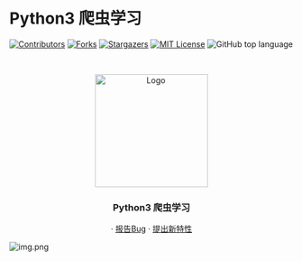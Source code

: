 # Python3 爬虫学习

<!-- PROJECT SHIELDS -->

[![Contributors][contributors-shield]][contributors-url]
[![Forks][forks-shield]][forks-url]
[![Stargazers][stars-shield]][stars-url]
[![MIT License][license-shield]][license-url]
![GitHub top language](https://img.shields.io/github/languages/top/hakusai22/douyin?style=for-the-badge)

<!-- PROJECT LOGO -->
<br />


<p align="center">
    <a href="https://github.com/hakusai22/Web-Crawler/">
    <img src="https://fastly.jsdelivr.net/gh/hakusai22/image/qq.jpg" alt="Logo" width="200" height="200">
    </a>
    <h3 align="center">Python3 爬虫学习</h3>
  <p align="center">
    ·
    <a href="https://github.com/hakusai22/douyin/issues">报告Bug</a>
    ·
    <a href="https://github.com/hakusai22/douyin/issues">提出新特性</a>
  </p>

<!-- links -->
[your-project-path]:hakusai22/Web-Crawler
[contributors-shield]: https://img.shields.io/github/contributors/hakusai22/Web-Crawler.svg?style=for-the-badge
[contributors-url]: https://github.com/hakusai22/Web-Crawler/graphs/contributors
[forks-shield]: https://img.shields.io/github/forks/hakusai22/Web-Crawler.svg?style=for-the-badge
[forks-url]: https://github.com/hakusai22/Web-Crawler/network/members
[stars-shield]: https://img.shields.io/github/stars/hakusai22/Web-Crawler.svg?style=for-the-badge
[stars-url]: https://github.com/hakusai22/Web-Crawler/stargazers
[issues-shield]: https://img.shields.io/github/issues/Web-Crawler/douyin.svg?style=for-the-badge
[issues-url]: https://img.shields.io/github/issues/Web-Crawler/douyin.svg
[license-shield]: https://img.shields.io/github/license/hakusai22/Web-Crawler.svg?style=for-the-badge
[license-url]: https://github.com/hakusai22/Web-Crawler/blob/master/LICENSE
[linkedin-shield]: https://img.shields.io/badge/-LinkedIn-black.svg?style=for-the-badge&logo=linkedin&colorB=555
[linkedin-url]: https://linkedin.com/in/xxxx

![img.png](https://fastly.jsdelivr.net/gh/hakusai22/Web-Crawler/image/img.png)